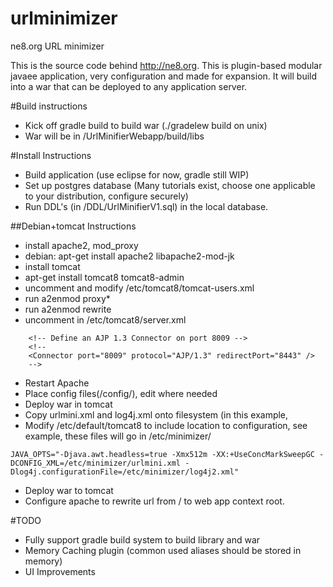 # urlminimizer
ne8.org URL minimizer

This is the source code behind http://ne8.org. This is plugin-based modular javaee application, very configuration and made for expansion. It will build into a war that can be deployed to any application server. 

#Build instructions
- Kick off gradle build to build war (./gradelew build on unix)
- War will be in <SOURCE>/UrlMinifierWebapp/build/libs

#Install Instructions
- Build application (use eclipse for now, gradle still WIP)
- Set up postgres database (Many tutorials exist, choose one applicable to your distribution, configure securely)
- Run DDL's (in <SOURCE>/DDL/UrlMinifierV1.sql) in the  local database.

##Debian+tomcat Instructions
- install apache2, mod_proxy
- debian: apt-get install apache2 libapache2-mod-jk
- install tomcat
- apt-get install tomcat8 tomcat8-admin
- uncomment and modify /etc/tomcat8/tomcat-users.xml
- run a2enmod proxy*
- run a2enmod rewrite
- uncomment in /etc/tomcat8/server.xml
```
    <!-- Define an AJP 1.3 Connector on port 8009 -->
    <!--
    <Connector port="8009" protocol="AJP/1.3" redirectPort="8443" />
    -->
```
- Restart Apache
- Place config files(<SOURCE>/config/), edit where needed
- Deploy war in tomcat
- Copy urlmini.xml and log4j.xml onto filesystem (in this example, 
- Modify /etc/default/tomcat8 to include location to configuration, see example, these files will go in /etc/minimizer/
```
JAVA_OPTS="-Djava.awt.headless=true -Xmx512m -XX:+UseConcMarkSweepGC -DCONFIG_XML=/etc/minimizer/urlmini.xml -Dlog4j.configurationFile=/etc/minimizer/log4j2.xml"
```
- Deploy war to tomcat 
- Configure apache to rewrite url from / to web app context root. 

#TODO
* Fully support gradle build system to build library and war
* Memory Caching plugin (common used aliases should be stored in memory)
* UI Improvements
